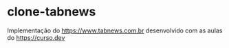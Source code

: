 # clone-tabnews

Implementação do https://www.tabnews.com.br desenvolvido com as aulas do https://curso.dev
